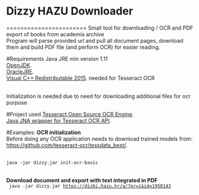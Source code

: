 # Dizzy HAZU Downloader
=======================
Small tool for downloading / OCR and PDF export of books from academia archive
<br>Program will parse provided url and pull all document pages, download them and build PDF file (and perform OCR) for easier reading.

#Requirements
Java JRE min version 1.11
<br>[OpenJDK](https://openjdk.java.net/).
<br>[OracleJRE](https://www.oracle.com/technetwork/java/javase/downloads/index.html). 
<br>[Visual C++ Redistributable 2015](https://www.microsoft.com/en-us/download/details.aspx?id=48145). needed for Tesseract OCR

<br> Initialization is needed due to need for downloading additional files for ocr purpose 

#Project used
[Tesseract Open Source OCR Engine](https://github.com/tesseract-ocr/tesseract).
<br>[Java JNA wrapper for Tesseract OCR API](https://github.com/nguyenq/tess4j).

#Examples:
<b> OCR initialization</b>
<br> Before doing any OCR application needs to download trained models from: https://github.com/tesseract-ocr/tessdata_best/.

<br>
<code>java -jar dizzy.jar init-ocr-basic</code>

<br><b>Download document and export with text integrated in PDF</b>
<br><code>
java -jar dizzy.jar https://dizbi.hazu.hr/a/?pr=i&id=1958143
</code>